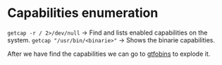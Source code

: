 # Capabilities enumeration
`getcap -r / 2>/dev/null` -> Find and lists enabled capabilities on the system.
`getcap "/usr/bin/<binarie>"` -> Shows the binarie capabilities.

After we have find the capabilities we can go to [gtfobins](https://gtfobins.github.io/) to explode it.
